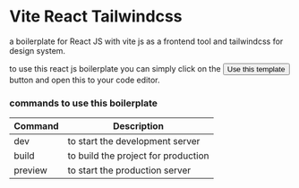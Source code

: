 # Vite React Tailwindcss

a boilerplate for React JS with vite js as a frontend tool and tailwindcss for design system.

to use this react js boilerplate you can simply click on the <button>Use this template</button> button and open this to your code editor.

### commands to use this boilerplate

| Command | Description                         |
| ------- | ----------------------------------- |
| dev     | to start the development server     |
| build   | to build the project for production |
| preview | to start the production server      |
